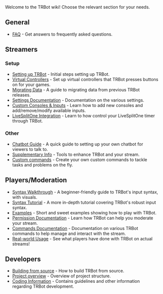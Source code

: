 Welcome to the TRBot wiki! Choose the relevant section for your needs.

## General
* [FAQ](./FAQ.md) - Get answers to frequently asked questions.

## Streamers
### Setup
* [Setting up TRBot](./Setup-Init.md) - Initial steps setting up TRBot.
* [Virtual Controllers](./Setup-VController.md) - Set up virtual controllers that TRBot presses buttons on for your games.
* [Migrating Data](./Migrating-Data.md) - A guide to migrating data from previous TRBot releases.
* [Settings Documentation](./Settings-Documentation.md) - Documentation on the various settings.
* [Custom Consoles & Inputs](./Adding-ConsolesInputs.md) - Learn how to add new consoles and add/remove/modify available inputs.
* [LiveSplitOne Integration](./LiveSplitOne-Integration.md) - Learn to how control your LiveSplitOne timer through TRBot.

### Other
* [Chatbot Guide](./Setup-Chatterbot.md) - A quick guide to setting up your own chatbot for viewers to talk to.
* [Supplementary Info](Setup-Misc.md) - Tools to enhance TRBot and your stream.
* [Custom commands](./Custom-Commands.md) - Create your own custom commands to tackle tasks and problems on the fly.

## Players/Moderation
* [Syntax Walkthrough](./Syntax-Walkthrough.md) - A beginner-friendly guide to TRBot's input syntax, with visuals.
* [Syntax Tutorial](./Syntax-Tutorial.md) - A more in-depth tutorial covering TRBot's robust input syntax.
* [Examples](./Play-Examples.md) - Short and sweet examples showing how to play with TRBot.
* [Permission Documentation](./Permission-Documentation.md) - Learn how TRBot can help you moderate your stream.
* [Commands Documentation](./Commands-Documentation.md) - Documentation on various TRBot commands to help manage and interact with the stream.
* [Real-world Usage](./Real-Usage-Examples.md) - See what players have done with TRBot on actual streams!

## Developers
* [Building from source](./Building.md) - How to build TRBot from source.
* [Project overview](./Project-Overview.md) - Overview of project structure.
* [Coding Information](./Coding-Information.md) - Contains guidelines and other information regarding TRBot development.
